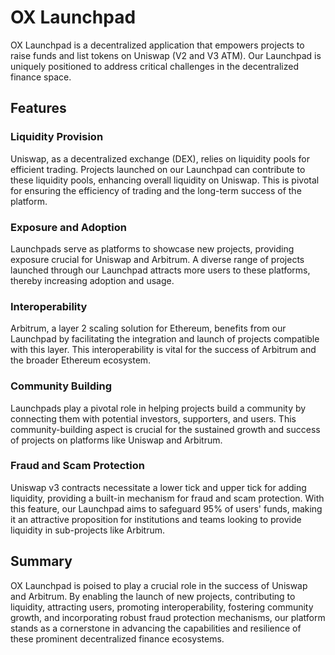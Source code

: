 # OX Launchpad

OX Launchpad is a decentralized application that empowers projects to raise funds and list tokens on Uniswap (V2 and V3 ATM). Our Launchpad is uniquely positioned to address critical challenges in the decentralized finance space.

## Features

### Liquidity Provision

Uniswap, as a decentralized exchange (DEX), relies on liquidity pools for efficient trading. Projects launched on our Launchpad can contribute to these liquidity pools, enhancing overall liquidity on Uniswap. This is pivotal for ensuring the efficiency of trading and the long-term success of the platform.

### Exposure and Adoption

Launchpads serve as platforms to showcase new projects, providing exposure crucial for Uniswap and Arbitrum. A diverse range of projects launched through our Launchpad attracts more users to these platforms, thereby increasing adoption and usage.

### Interoperability

Arbitrum, a layer 2 scaling solution for Ethereum, benefits from our Launchpad by facilitating the integration and launch of projects compatible with this layer. This interoperability is vital for the success of Arbitrum and the broader Ethereum ecosystem.

### Community Building

Launchpads play a pivotal role in helping projects build a community by connecting them with potential investors, supporters, and users. This community-building aspect is crucial for the sustained growth and success of projects on platforms like Uniswap and Arbitrum.

### Fraud and Scam Protection

Uniswap v3 contracts necessitate a lower tick and upper tick for adding liquidity, providing a built-in mechanism for fraud and scam protection. With this feature, our Launchpad aims to safeguard 95% of users' funds, making it an attractive proposition for institutions and teams looking to provide liquidity in sub-projects like Arbitrum.

## Summary

OX Launchpad is poised to play a crucial role in the success of Uniswap and Arbitrum. By enabling the launch of new projects, contributing to liquidity, attracting users, promoting interoperability, fostering community growth, and incorporating robust fraud protection mechanisms, our platform stands as a cornerstone in advancing the capabilities and resilience of these prominent decentralized finance ecosystems.
